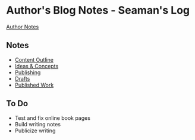 # Author's Blog Notes - Seaman's Log

[Author Notes](../writing/Index)

## Notes

* [Content Outline](Outline)
* [Ideas & Concepts](Ideas)
* [Publishing](Publishing)
* [Drafts](Drafts)
* [Published Work](https://seamanslog.com)

## To Do

* Test and fix online book pages
* Build writing notes
* Publicize writing


